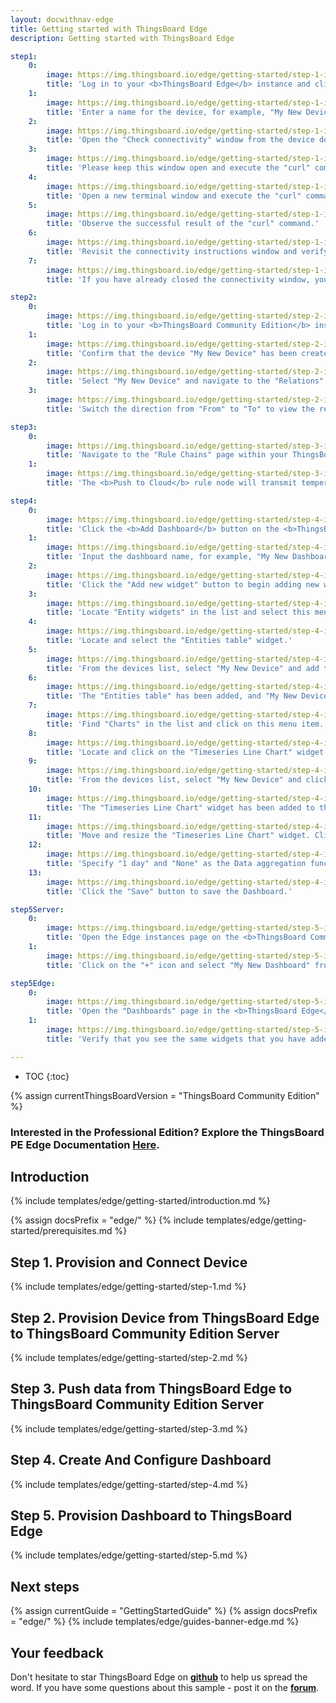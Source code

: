 ```yaml
---
layout: docwithnav-edge
title: Getting started with ThingsBoard Edge
description: Getting started with ThingsBoard Edge 

step1:
    0:
        image: https://img.thingsboard.io/edge/getting-started/step-1-item-1.png 
        title: 'Log in to your <b>ThingsBoard Edge</b> instance and click the "Add Device" button.'
    1:
        image: https://img.thingsboard.io/edge/getting-started/step-1-item-2.png  
        title: 'Enter a name for the device, for example, "My New Device". No other changes are required at this time. Click "Add" to create the device.'
    2:
        image: https://img.thingsboard.io/edge/getting-started/step-1-item-3.png
        title: 'Open the "Check connectivity" window from the device details page, or skip this step if the pop-up window has already appeared.'
    3:
        image: https://img.thingsboard.io/edge/getting-started/step-1-item-4.png
        title: 'Please keep this window open and execute the "curl" command in a new terminal window. This command will publish demo telemetry data to the newly created device.'
    4:
        image: https://img.thingsboard.io/edge/getting-started/step-1-item-5.png
        title: 'Open a new terminal window and execute the "curl" command copied from the previous step.'
    5:
        image: https://img.thingsboard.io/edge/getting-started/step-1-item-6.png
        title: 'Observe the successful result of the "curl" command.'        
    6:
        image: https://img.thingsboard.io/edge/getting-started/step-1-item-7.png
        title: 'Revisit the connectivity instructions window and verify the telemetry upload.'
    7:
        image: https://img.thingsboard.io/edge/getting-started/step-1-item-8.png
        title: 'If you have already closed the connectivity window, you can check the "Latest telemetry" tab of the device for verification.'

step2:
    0:
        image: https://img.thingsboard.io/edge/getting-started/step-2-item-1.png
        title: 'Log in to your <b>ThingsBoard Community Edition</b> instance and navigate to the Devices page.'
    1:
        image: https://img.thingsboard.io/edge/getting-started/step-2-item-2.png  
        title: 'Confirm that the device "My New Device" has been created on the ThingsBoard Community Edition cloud.'
    2:
        image: https://img.thingsboard.io/edge/getting-started/step-2-item-3.png
        title: 'Select "My New Device" and navigate to the "Relations" tab.'
    3:
        image: https://img.thingsboard.io/edge/getting-started/step-2-item-4.png
        title: 'Switch the direction from "From" to "To" to view the relation to the Edge that provisioned this device.'

step3:
    0:
        image: https://img.thingsboard.io/edge/getting-started/step-3-item-1.png
        title: 'Navigate to the "Rule Chains" page within your ThingsBoard <b>Edge</b> instance and open the "Edge Root Rule Chain".'
    1:
        image: https://img.thingsboard.io/edge/getting-started/step-3-item-2.png
        title: 'The <b>Push to Cloud</b> rule node will transmit temperature timeseries data to the cloud once it has been stored in the local database.'

step4:
    0:
        image: https://img.thingsboard.io/edge/getting-started/step-4-item-1.png
        title: 'Click the <b>Add Dashboard</b> button on the <b>ThingsBoard Community Edition</b> server.'
    1:
        image: https://img.thingsboard.io/edge/getting-started/step-4-item-2.png
        title: 'Input the dashboard name, for example, "My New Dashboard", and click "Add" to create the dashboard.'
    2:
        image: https://img.thingsboard.io/edge/getting-started/step-4-item-3.png
        title: 'Click the "Add new widget" button to begin adding new widgets to this dashboard.'
    3:
        image: https://img.thingsboard.io/edge/getting-started/step-4-item-4.png
        title: 'Locate "Entity widgets" in the list and select this menu item.'        
    4:
        image: https://img.thingsboard.io/edge/getting-started/step-4-item-5.png
        title: 'Locate and select the "Entities table" widget.'
    5:
        image: https://img.thingsboard.io/edge/getting-started/step-4-item-6.png
        title: 'From the devices list, select "My New Device" and add the "temperature" column to the table configuration. Click "Add" button.'
    6:
        image: https://img.thingsboard.io/edge/getting-started/step-4-item-7.png
        title: 'The "Entities table" has been added, and "My New Device" is displayed in the list. Click the "Add widget" button.'
    7:
        image: https://img.thingsboard.io/edge/getting-started/step-4-item-8.png
        title: 'Find "Charts" in the list and click on this menu item.'
    8:
        image: https://img.thingsboard.io/edge/getting-started/step-4-item-9.png
        title: 'Locate and click on the "Timeseries Line Chart" widget.'
    9:
        image: https://img.thingsboard.io/edge/getting-started/step-4-item-10.png
        title: 'From the devices list, select "My New Device" and click "Add" button.'
    10:
        image: https://img.thingsboard.io/edge/getting-started/step-4-item-11.png
        title: 'The "Timeseries Line Chart" widget has been added to the dashboard.'
    11:
        image: https://img.thingsboard.io/edge/getting-started/step-4-item-12.png
        title: 'Move and resize the "Timeseries Line Chart" widget. Click the "Edit timewindow" icon.'
    12:
        image: https://img.thingsboard.io/edge/getting-started/step-4-item-13.png
        title: 'Specify "1 day" and "None" as the Data aggregation function. Click "Update" button.'
    13:
        image: https://img.thingsboard.io/edge/getting-started/step-4-item-14.png
        title: 'Click the "Save" button to save the Dashboard.'

step5Server:
    0:
        image: https://img.thingsboard.io/edge/getting-started/step-5-item-1.png
        title: 'Open the Edge instances page on the <b>ThingsBoard Community Edition</b> server. Click on the <b>Dashboards</b> button of the edge instance to view dashboards that are already assigned to this edge.'
    1:
        image: https://img.thingsboard.io/edge/getting-started/step-5-item-2.png
        title: 'Click on the "+" icon and select "My New Dashboard" from the list. This dashboard will be provisioned to the edge.'

step5Edge:
    0:
        image: https://img.thingsboard.io/edge/getting-started/step-5-item-3.png
        title: 'Open the "Dashboards" page in the <b>ThingsBoard Edge</b> UI. Open "My New Dashboard".'    
    1:
        image: https://img.thingsboard.io/edge/getting-started/step-5-item-4.png
        title: 'Verify that you see the same widgets that you have added on the cloud and temperature readings from the device.'

---
```


* TOC
{:toc}

{% assign currentThingsBoardVersion = "ThingsBoard Community Edition" %}

<h3>Interested in the Professional Edition? Explore the ThingsBoard PE Edge Documentation <a style="pointer-events: all;" href="/docs/pe/edge/getting-started/">Here</a>.</h3>

## Introduction

{% include templates/edge/getting-started/introduction.md %}

{% assign docsPrefix = "edge/" %}
{% include templates/edge/getting-started/prerequisites.md %}

## Step 1. Provision and Connect Device

{% include templates/edge/getting-started/step-1.md %}

## Step 2. Provision Device from ThingsBoard Edge to ThingsBoard Community Edition Server

{% include templates/edge/getting-started/step-2.md %}

## Step 3. Push data from ThingsBoard Edge to ThingsBoard Community Edition Server

{% include templates/edge/getting-started/step-3.md %}

## Step 4. Create And Configure Dashboard

{% include templates/edge/getting-started/step-4.md %}

## Step 5. Provision Dashboard to ThingsBoard Edge

{% include templates/edge/getting-started/step-5.md %}

## Next steps

{% assign currentGuide = "GettingStartedGuide" %}
{% assign docsPrefix = "edge/" %}
{% include templates/edge/guides-banner-edge.md %}

## Your feedback

Don't hesitate to star ThingsBoard Edge on **[github](https://github.com/thingsboard/thingsboard-edge)** to help us spread the word.
If you have some questions about this sample - post it on the **[forum](https://groups.google.com/forum/#!forum/thingsboard)**.

